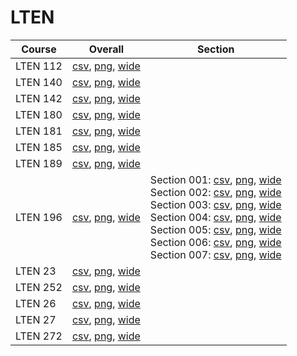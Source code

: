 # LTEN

| Course | Overall | Section |
| ------ | ------- | ------- |
| LTEN 112 | [csv](https://github.com/UCSD-Historical-Enrollment-Data/2025Winter/blob/main/overall/LTEN%20112.csv), [png](https://raw.githubusercontent.com/UCSD-Historical-Enrollment-Data/2025Winter/main/plot_overall/LTEN%20112.png), [wide](https://raw.githubusercontent.com/UCSD-Historical-Enrollment-Data/2025Winter/main/plot_overall_wide/LTEN%20112.png) |  |
| LTEN 140 | [csv](https://github.com/UCSD-Historical-Enrollment-Data/2025Winter/blob/main/overall/LTEN%20140.csv), [png](https://raw.githubusercontent.com/UCSD-Historical-Enrollment-Data/2025Winter/main/plot_overall/LTEN%20140.png), [wide](https://raw.githubusercontent.com/UCSD-Historical-Enrollment-Data/2025Winter/main/plot_overall_wide/LTEN%20140.png) |  |
| LTEN 142 | [csv](https://github.com/UCSD-Historical-Enrollment-Data/2025Winter/blob/main/overall/LTEN%20142.csv), [png](https://raw.githubusercontent.com/UCSD-Historical-Enrollment-Data/2025Winter/main/plot_overall/LTEN%20142.png), [wide](https://raw.githubusercontent.com/UCSD-Historical-Enrollment-Data/2025Winter/main/plot_overall_wide/LTEN%20142.png) |  |
| LTEN 180 | [csv](https://github.com/UCSD-Historical-Enrollment-Data/2025Winter/blob/main/overall/LTEN%20180.csv), [png](https://raw.githubusercontent.com/UCSD-Historical-Enrollment-Data/2025Winter/main/plot_overall/LTEN%20180.png), [wide](https://raw.githubusercontent.com/UCSD-Historical-Enrollment-Data/2025Winter/main/plot_overall_wide/LTEN%20180.png) |  |
| LTEN 181 | [csv](https://github.com/UCSD-Historical-Enrollment-Data/2025Winter/blob/main/overall/LTEN%20181.csv), [png](https://raw.githubusercontent.com/UCSD-Historical-Enrollment-Data/2025Winter/main/plot_overall/LTEN%20181.png), [wide](https://raw.githubusercontent.com/UCSD-Historical-Enrollment-Data/2025Winter/main/plot_overall_wide/LTEN%20181.png) |  |
| LTEN 185 | [csv](https://github.com/UCSD-Historical-Enrollment-Data/2025Winter/blob/main/overall/LTEN%20185.csv), [png](https://raw.githubusercontent.com/UCSD-Historical-Enrollment-Data/2025Winter/main/plot_overall/LTEN%20185.png), [wide](https://raw.githubusercontent.com/UCSD-Historical-Enrollment-Data/2025Winter/main/plot_overall_wide/LTEN%20185.png) |  |
| LTEN 189 | [csv](https://github.com/UCSD-Historical-Enrollment-Data/2025Winter/blob/main/overall/LTEN%20189.csv), [png](https://raw.githubusercontent.com/UCSD-Historical-Enrollment-Data/2025Winter/main/plot_overall/LTEN%20189.png), [wide](https://raw.githubusercontent.com/UCSD-Historical-Enrollment-Data/2025Winter/main/plot_overall_wide/LTEN%20189.png) |  |
| LTEN 196 | [csv](https://github.com/UCSD-Historical-Enrollment-Data/2025Winter/blob/main/overall/LTEN%20196.csv), [png](https://raw.githubusercontent.com/UCSD-Historical-Enrollment-Data/2025Winter/main/plot_overall/LTEN%20196.png), [wide](https://raw.githubusercontent.com/UCSD-Historical-Enrollment-Data/2025Winter/main/plot_overall_wide/LTEN%20196.png) | Section 001: [csv](https://github.com/UCSD-Historical-Enrollment-Data/2025Winter/blob/main/section/LTEN%20196_001.csv), [png](https://raw.githubusercontent.com/UCSD-Historical-Enrollment-Data/2025Winter/main/plot_section/LTEN%20196_001.png), [wide](https://raw.githubusercontent.com/UCSD-Historical-Enrollment-Data/2025Winter/main/plot_section_wide/LTEN%20196_001.png)<br>Section 002: [csv](https://github.com/UCSD-Historical-Enrollment-Data/2025Winter/blob/main/section/LTEN%20196_002.csv), [png](https://raw.githubusercontent.com/UCSD-Historical-Enrollment-Data/2025Winter/main/plot_section/LTEN%20196_002.png), [wide](https://raw.githubusercontent.com/UCSD-Historical-Enrollment-Data/2025Winter/main/plot_section_wide/LTEN%20196_002.png)<br>Section 003: [csv](https://github.com/UCSD-Historical-Enrollment-Data/2025Winter/blob/main/section/LTEN%20196_003.csv), [png](https://raw.githubusercontent.com/UCSD-Historical-Enrollment-Data/2025Winter/main/plot_section/LTEN%20196_003.png), [wide](https://raw.githubusercontent.com/UCSD-Historical-Enrollment-Data/2025Winter/main/plot_section_wide/LTEN%20196_003.png)<br>Section 004: [csv](https://github.com/UCSD-Historical-Enrollment-Data/2025Winter/blob/main/section/LTEN%20196_004.csv), [png](https://raw.githubusercontent.com/UCSD-Historical-Enrollment-Data/2025Winter/main/plot_section/LTEN%20196_004.png), [wide](https://raw.githubusercontent.com/UCSD-Historical-Enrollment-Data/2025Winter/main/plot_section_wide/LTEN%20196_004.png)<br>Section 005: [csv](https://github.com/UCSD-Historical-Enrollment-Data/2025Winter/blob/main/section/LTEN%20196_005.csv), [png](https://raw.githubusercontent.com/UCSD-Historical-Enrollment-Data/2025Winter/main/plot_section/LTEN%20196_005.png), [wide](https://raw.githubusercontent.com/UCSD-Historical-Enrollment-Data/2025Winter/main/plot_section_wide/LTEN%20196_005.png)<br>Section 006: [csv](https://github.com/UCSD-Historical-Enrollment-Data/2025Winter/blob/main/section/LTEN%20196_006.csv), [png](https://raw.githubusercontent.com/UCSD-Historical-Enrollment-Data/2025Winter/main/plot_section/LTEN%20196_006.png), [wide](https://raw.githubusercontent.com/UCSD-Historical-Enrollment-Data/2025Winter/main/plot_section_wide/LTEN%20196_006.png)<br>Section 007: [csv](https://github.com/UCSD-Historical-Enrollment-Data/2025Winter/blob/main/section/LTEN%20196_007.csv), [png](https://raw.githubusercontent.com/UCSD-Historical-Enrollment-Data/2025Winter/main/plot_section/LTEN%20196_007.png), [wide](https://raw.githubusercontent.com/UCSD-Historical-Enrollment-Data/2025Winter/main/plot_section_wide/LTEN%20196_007.png) |
| LTEN 23 | [csv](https://github.com/UCSD-Historical-Enrollment-Data/2025Winter/blob/main/overall/LTEN%2023.csv), [png](https://raw.githubusercontent.com/UCSD-Historical-Enrollment-Data/2025Winter/main/plot_overall/LTEN%2023.png), [wide](https://raw.githubusercontent.com/UCSD-Historical-Enrollment-Data/2025Winter/main/plot_overall_wide/LTEN%2023.png) |  |
| LTEN 252 | [csv](https://github.com/UCSD-Historical-Enrollment-Data/2025Winter/blob/main/overall/LTEN%20252.csv), [png](https://raw.githubusercontent.com/UCSD-Historical-Enrollment-Data/2025Winter/main/plot_overall/LTEN%20252.png), [wide](https://raw.githubusercontent.com/UCSD-Historical-Enrollment-Data/2025Winter/main/plot_overall_wide/LTEN%20252.png) |  |
| LTEN 26 | [csv](https://github.com/UCSD-Historical-Enrollment-Data/2025Winter/blob/main/overall/LTEN%2026.csv), [png](https://raw.githubusercontent.com/UCSD-Historical-Enrollment-Data/2025Winter/main/plot_overall/LTEN%2026.png), [wide](https://raw.githubusercontent.com/UCSD-Historical-Enrollment-Data/2025Winter/main/plot_overall_wide/LTEN%2026.png) |  |
| LTEN 27 | [csv](https://github.com/UCSD-Historical-Enrollment-Data/2025Winter/blob/main/overall/LTEN%2027.csv), [png](https://raw.githubusercontent.com/UCSD-Historical-Enrollment-Data/2025Winter/main/plot_overall/LTEN%2027.png), [wide](https://raw.githubusercontent.com/UCSD-Historical-Enrollment-Data/2025Winter/main/plot_overall_wide/LTEN%2027.png) |  |
| LTEN 272 | [csv](https://github.com/UCSD-Historical-Enrollment-Data/2025Winter/blob/main/overall/LTEN%20272.csv), [png](https://raw.githubusercontent.com/UCSD-Historical-Enrollment-Data/2025Winter/main/plot_overall/LTEN%20272.png), [wide](https://raw.githubusercontent.com/UCSD-Historical-Enrollment-Data/2025Winter/main/plot_overall_wide/LTEN%20272.png) |  |
